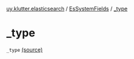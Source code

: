 [uy.klutter.elasticsearch](../index.md) / [EsSystemFields](index.md) / [_type](.)


# _type

`_type` [(source)](https://github.com/kohesive/klutter/blob/master/elasticsearch-jdk7/src/main/kotlin/uy/klutter/elasticsearch/Mappings.kt#L11)


